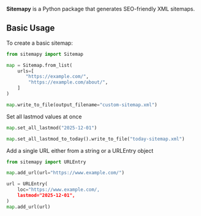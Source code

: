 **Sitemapy** is a Python package that generates SEO-friendly XML sitemaps.


## Basic Usage

To create a basic sitemap:

```python
from sitemapy import Sitemap

map = Sitemap.from_list(
    urls=[
       "https://example.com/",
        "https://example.com/about/", 
    ]
)

map.write_to_file(output_filename="custom-sitemap.xml")
```

Set all lastmod values at once

```python
map.set_all_lastmod("2025-12-01")

map.set_all_lastmod_to_today().write_to_file("today-sitemap.xml")
```
Add a single URL either from a string or a URLEntry object

```python
from sitemapy import URLEntry

map.add_url(url="https://www.example.com/")

url = URLEntry(
    loc="https://www.example.com/,
    lastmod="2025-12-01",
)
map.add_url(url)
```
